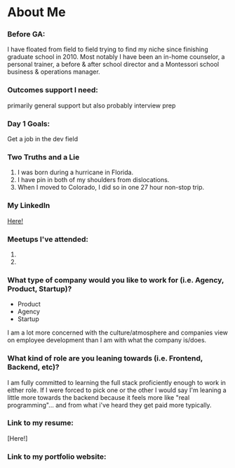 # About Me

### Before GA:
I have floated from field to field trying to find my niche since finishing graduate school in 2010. Most notably I have been an in-home counselor, a personal trainer, a before & after school director and a Montessori school business & operations manager.

### Outcomes support I need:
primarily general support but also probably interview prep

### Day 1 Goals:
Get a job in the dev field

### Two Truths and a Lie
1. I was born during a hurricane in Florida.
2. I have pin in both of my shoulders from dislocations.
3. When I moved to Colorado, I did so in one 27 hour non-stop trip.



### My LinkedIn
[Here!](https://www.linkedin.com/in/)

### Meetups I've attended:
1.
2.

### What type of company would you like to work for (i.e. Agency, Product, Startup)?
* Product
* Agency
* Startup

I am a lot more concerned with the culture/atmosphere and companies view on employee development than I am with what the company is/does.

### What kind of role are you leaning towards (i.e. Frontend, Backend, etc)?
I am fully committed to learning the full stack proficiently enough to work in either role. If I were forced to pick one or the other I would say I'm leaning a little more towards the backend because it feels more like "real programming"... and from what i've heard they get paid more typically.

### Link to my resume: 
[Here!]

### Link to my portfolio website: 

